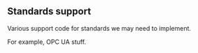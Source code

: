 ## Standards support

Various support code for standards we may need to implement.

For example, OPC UA stuff.

